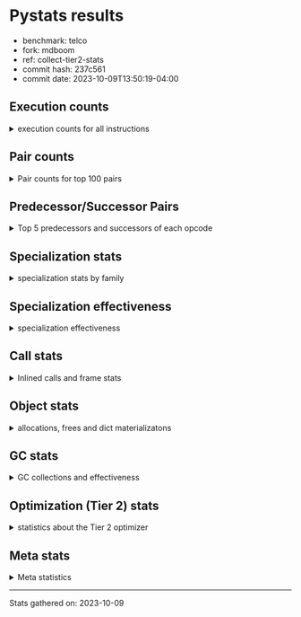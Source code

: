 
# Pystats results

- benchmark: telco
- fork: mdboom
- ref: collect-tier2-stats
- commit hash: 237c561
- commit date: 2023-10-09T13:50:19-04:00

## Execution counts

<details>
<summary> execution counts for all instructions </summary>

|Name | Count | Self | Cumulative | Miss ratio | 
|---|---:|---:|---:|---:|
| LOAD_FAST | 40,833,200 | 41.0% | 41.0% |  |
| STORE_FAST | 19,218,080 | 19.3% | 60.2% |  |
| BINARY_OP | 13,214,400 | 13.3% | 73.5% |  |
| CALL | 6,007,320 | 6.0% | 79.5% |  |
| LOAD_ATTR_METHOD_NO_DICT | 3,603,360 | 3.6% | 83.1% |  |
| LOAD_CONST | 2,404,780 | 2.4% | 85.5% |  |
| POP_TOP | 2,401,280 | 2.4% | 87.9% |  |
| LOAD_GLOBAL_BUILTIN | 2,400,720 | 2.4% | 90.4% |  |
| POP_JUMP_IF_FALSE | 2,400,480 | 2.4% | 92.8% |  |
| ENTER_EXECUTOR | 2,400,320 | 2.4% | 95.2% |  |
| CALL_KW | 2,400,060 | 2.4% | 97.6% |  |
| TO_BOOL_INT | 2,400,000 | 2.4% | 100.0% |  |
| LOAD_GLOBAL_MODULE | 2,400 | 0.0% | 100.0% |  |
| CALL_METHOD_DESCRIPTOR_FAST | 1,700 | 0.0% | 100.0% |  |
| LOAD_ATTR_METHOD_LAZY_DICT | 1,640 | 0.0% | 100.0% |  |
| EXTENDED_ARG | 700 | 0.0% | 100.0% |  |
| LOAD_ATTR | 700 | 0.0% | 100.0% |  |
| FOR_ITER_RANGE | 700 | 0.0% | 100.0% |  |
| CALL_BUILTIN_CLASS | 660 | 0.0% | 100.0% |  |
| GET_ITER | 540 | 0.0% | 100.0% |  |
| COMPARE_OP | 500 | 0.0% | 100.0% |  |
| BINARY_SUBSCR_LIST_INT | 480 | 0.0% | 100.0% |  |
| CALL_BUILTIN_FAST | 480 | 0.0% | 100.0% |  |
| UNPACK_SEQUENCE_TUPLE | 480 | 0.0% | 100.0% |  |
| PUSH_NULL | 420 | 0.0% | 100.0% |  |
| LOAD_GLOBAL | 360 | 0.0% | 100.0% |  |
| LOAD_ATTR_MODULE | 280 | 0.0% | 100.0% |  |
| JUMP_BACKWARD | 180 | 0.0% | 100.0% |  |
| LOAD_DEREF | 180 | 0.0% | 100.0% |  |
| RETURN_VALUE | 120 | 0.0% | 100.0% |  |
| CALL_FUNCTION_EX | 120 | 0.0% | 100.0% |  |
| RESUME_CHECK | 120 | 0.0% | 100.0% |  |
| STORE_ATTR | 80 | 0.0% | 100.0% |  |
| BEFORE_WITH | 60 | 0.0% | 100.0% |  |
| NOP | 60 | 0.0% | 100.0% |  |
| BUILD_LIST | 60 | 0.0% | 100.0% |  |
| CALL_INTRINSIC_1 | 60 | 0.0% | 100.0% |  |
| COPY_FREE_VARS | 60 | 0.0% | 100.0% |  |
| LIST_EXTEND | 60 | 0.0% | 100.0% |  |
| LOAD_FAST_CHECK | 60 | 0.0% | 100.0% |  |
| BINARY_OP_SUBTRACT_FLOAT | 60 | 0.0% | 100.0% |  |
| CALL_BUILTIN_FAST_WITH_KEYWORDS | 60 | 0.0% | 100.0% |  |


</details>

## Pair counts

<details>
<summary> Pair counts for top 100 pairs </summary>

|Pair | Count | Self | Cumulative | 
|---|---:|---:|---:|
| STORE_FAST LOAD_FAST | 16,816,100 | 16.9% | 16.9% |
| LOAD_FAST LOAD_FAST | 15,611,040 | 15.7% | 32.5% |
| LOAD_FAST BINARY_OP | 13,210,580 | 13.3% | 45.8% |
| BINARY_OP STORE_FAST | 13,210,560 | 13.3% | 59.0% |
| CALL STORE_FAST | 6,005,160 | 6.0% | 65.1% |
| LOAD_FAST CALL | 3,603,860 | 3.6% | 68.7% |
| LOAD_FAST LOAD_ATTR_METHOD_NO_DICT | 3,603,360 | 3.6% | 72.3% |
| LOAD_ATTR_METHOD_NO_DICT LOAD_FAST | 3,603,360 | 3.6% | 75.9% |
| LOAD_FAST LOAD_CONST | 2,401,020 | 2.4% | 78.3% |
| STORE_FAST LOAD_GLOBAL_BUILTIN | 2,400,560 | 2.4% | 80.7% |
| LOAD_GLOBAL_BUILTIN LOAD_FAST | 2,400,120 | 2.4% | 83.1% |
| LOAD_CONST CALL_KW | 2,400,060 | 2.4% | 85.5% |
| POP_TOP ENTER_EXECUTOR | 2,400,000 | 2.4% | 87.9% |
| CALL_KW POP_TOP | 2,400,000 | 2.4% | 90.3% |
| LOAD_FAST TO_BOOL_INT | 2,400,000 | 2.4% | 92.7% |
| POP_JUMP_IF_FALSE LOAD_FAST | 2,400,000 | 2.4% | 95.2% |
| TO_BOOL_INT POP_JUMP_IF_FALSE | 2,400,000 | 2.4% | 97.6% |
| ENTER_EXECUTOR CALL | 2,399,800 | 2.4% | 100.0% |
| BINARY_OP BINARY_OP | 3,340 | 0.0% | 100.0% |
| LOAD_GLOBAL_MODULE LOAD_CONST | 1,940 | 0.0% | 100.0% |
| CALL CALL | 1,820 | 0.0% | 100.0% |
| LOAD_FAST LOAD_ATTR_METHOD_LAZY_DICT | 1,640 | 0.0% | 100.0% |
| LOAD_CONST CALL | 1,440 | 0.0% | 100.0% |
| STORE_FAST LOAD_GLOBAL_MODULE | 1,200 | 0.0% | 100.0% |
| LOAD_CONST CALL_METHOD_DESCRIPTOR_FAST | 1,160 | 0.0% | 100.0% |
| CALL_METHOD_DESCRIPTOR_FAST POP_TOP | 1,160 | 0.0% | 100.0% |
| LOAD_ATTR_METHOD_LAZY_DICT LOAD_CONST | 1,160 | 0.0% | 100.0% |
| FOR_ITER_RANGE STORE_FAST | 680 | 0.0% | 100.0% |
| LOAD_FAST LOAD_ATTR | 540 | 0.0% | 100.0% |
| CALL_BUILTIN_CLASS GET_ITER | 540 | 0.0% | 100.0% |
| CALL_METHOD_DESCRIPTOR_FAST STORE_FAST | 540 | 0.0% | 100.0% |
| LOAD_CONST CALL_BUILTIN_CLASS | 520 | 0.0% | 100.0% |
| GET_ITER FOR_ITER_RANGE | 480 | 0.0% | 100.0% |
| POP_TOP EXTENDED_ARG | 480 | 0.0% | 100.0% |
| POP_TOP LOAD_FAST | 480 | 0.0% | 100.0% |
| BINARY_OP LOAD_FAST | 480 | 0.0% | 100.0% |
| COMPARE_OP POP_JUMP_IF_FALSE | 480 | 0.0% | 100.0% |
| ENTER_EXECUTOR LOAD_FAST | 480 | 0.0% | 100.0% |
| LOAD_ATTR LOAD_FAST | 480 | 0.0% | 100.0% |
| LOAD_CONST BINARY_OP | 480 | 0.0% | 100.0% |
| LOAD_CONST COMPARE_OP | 480 | 0.0% | 100.0% |
| LOAD_CONST LOAD_FAST | 480 | 0.0% | 100.0% |
| LOAD_FAST BINARY_SUBSCR_LIST_INT | 480 | 0.0% | 100.0% |
| LOAD_FAST CALL_BUILTIN_FAST | 480 | 0.0% | 100.0% |
| POP_JUMP_IF_FALSE LOAD_GLOBAL_MODULE | 480 | 0.0% | 100.0% |
| BINARY_SUBSCR_LIST_INT STORE_FAST | 480 | 0.0% | 100.0% |
| CALL_BUILTIN_FAST UNPACK_SEQUENCE_TUPLE | 480 | 0.0% | 100.0% |
| LOAD_ATTR_METHOD_LAZY_DICT CALL_METHOD_DESCRIPTOR_FAST | 480 | 0.0% | 100.0% |
| LOAD_GLOBAL_BUILTIN LOAD_CONST | 480 | 0.0% | 100.0% |
| UNPACK_SEQUENCE_TUPLE STORE_FAST | 480 | 0.0% | 100.0% |
| EXTENDED_ARG ENTER_EXECUTOR | 300 | 0.0% | 100.0% |
| LOAD_ATTR_MODULE PUSH_NULL | 280 | 0.0% | 100.0% |
| LOAD_GLOBAL LOAD_GLOBAL_MODULE | 260 | 0.0% | 100.0% |
| POP_TOP LOAD_GLOBAL_MODULE | 240 | 0.0% | 100.0% |
| PUSH_NULL CALL | 240 | 0.0% | 100.0% |
| EXTENDED_ARG FOR_ITER_RANGE | 220 | 0.0% | 100.0% |
| EXTENDED_ARG JUMP_BACKWARD | 180 | 0.0% | 100.0% |
| LOAD_GLOBAL_MODULE LOAD_ATTR_MODULE | 180 | 0.0% | 100.0% |
| JUMP_BACKWARD EXTENDED_ARG | 160 | 0.0% | 100.0% |
| STORE_FAST LOAD_GLOBAL | 160 | 0.0% | 100.0% |
| PUSH_NULL LOAD_FAST | 120 | 0.0% | 100.0% |
| CALL POP_TOP | 120 | 0.0% | 100.0% |
| LOAD_CONST LOAD_CONST | 120 | 0.0% | 100.0% |
| LOAD_DEREF PUSH_NULL | 120 | 0.0% | 100.0% |
| LOAD_ATTR LOAD_ATTR_MODULE | 100 | 0.0% | 100.0% |
| LOAD_GLOBAL_MODULE LOAD_ATTR | 100 | 0.0% | 100.0% |
| LOAD_GLOBAL LOAD_GLOBAL_BUILTIN | 80 | 0.0% | 100.0% |
| LOAD_GLOBAL_MODULE LOAD_GLOBAL_MODULE | 80 | 0.0% | 100.0% |
| BEFORE_WITH STORE_FAST | 60 | 0.0% | 100.0% |
| GET_ITER EXTENDED_ARG | 60 | 0.0% | 100.0% |
| NOP LOAD_DEREF | 60 | 0.0% | 100.0% |
| POP_TOP NOP | 60 | 0.0% | 100.0% |
| PUSH_NULL LOAD_FAST_CHECK | 60 | 0.0% | 100.0% |
| RETURN_VALUE RETURN_VALUE | 60 | 0.0% | 100.0% |
| BUILD_LIST LOAD_DEREF | 60 | 0.0% | 100.0% |
| CALL LOAD_FAST | 60 | 0.0% | 100.0% |
| CALL STORE_ATTR | 60 | 0.0% | 100.0% |
| CALL CALL_BUILTIN_CLASS | 60 | 0.0% | 100.0% |
| CALL_FUNCTION_EX COPY_FREE_VARS | 60 | 0.0% | 100.0% |
| CALL_FUNCTION_EX RESUME_CHECK | 60 | 0.0% | 100.0% |
| CALL_INTRINSIC_1 CALL_FUNCTION_EX | 60 | 0.0% | 100.0% |
| CALL_KW STORE_FAST | 60 | 0.0% | 100.0% |
| COPY_FREE_VARS RESUME_CHECK | 60 | 0.0% | 100.0% |
| LIST_EXTEND CALL_INTRINSIC_1 | 60 | 0.0% | 100.0% |
| LOAD_DEREF LIST_EXTEND | 60 | 0.0% | 100.0% |
| LOAD_FAST BUILD_LIST | 60 | 0.0% | 100.0% |
| LOAD_FAST CALL_FUNCTION_EX | 60 | 0.0% | 100.0% |
| LOAD_FAST_CHECK CALL | 60 | 0.0% | 100.0% |
| STORE_FAST LOAD_CONST | 60 | 0.0% | 100.0% |
| BINARY_OP_SUBTRACT_FLOAT RETURN_VALUE | 60 | 0.0% | 100.0% |
| CALL_BUILTIN_CLASS STORE_FAST | 60 | 0.0% | 100.0% |
| CALL_BUILTIN_FAST_WITH_KEYWORDS BEFORE_WITH | 60 | 0.0% | 100.0% |
| LOAD_GLOBAL_MODULE CALL | 60 | 0.0% | 100.0% |
| RESUME_CHECK LOAD_DEREF | 60 | 0.0% | 100.0% |
| RETURN_VALUE LOAD_GLOBAL | 40 | 0.0% | 100.0% |
| ENTER_EXECUTOR LOAD_GLOBAL_MODULE | 40 | 0.0% | 100.0% |
| LOAD_ATTR LOAD_ATTR | 40 | 0.0% | 100.0% |
| LOAD_ATTR CALL_METHOD_DESCRIPTOR_FAST | 40 | 0.0% | 100.0% |
| LOAD_CONST CALL_BUILTIN_FAST_WITH_KEYWORDS | 40 | 0.0% | 100.0% |
| LOAD_FAST BINARY_OP_SUBTRACT_FLOAT | 40 | 0.0% | 100.0% |


</details>

## Predecessor/Successor Pairs

<details>
<summary> Top 5 predecessors and successors of each opcode </summary>

### BEFORE_WITH

<details>
<summary> Successors and predecessors for BEFORE_WITH </summary>

|Predecessors | Count | Percentage | 
|---|---:|---:|
| CALL_BUILTIN_FAST_WITH_KEYWORDS | 60 | 100.0% |

|Successors | Count | Percentage | 
|---|---:|---:|
| STORE_FAST | 60 | 100.0% |


</details>

### GET_ITER

<details>
<summary> Successors and predecessors for GET_ITER </summary>

|Predecessors | Count | Percentage | 
|---|---:|---:|
| CALL_BUILTIN_CLASS | 540 | 100.0% |

|Successors | Count | Percentage | 
|---|---:|---:|
| FOR_ITER_RANGE | 480 | 88.9% |
| EXTENDED_ARG | 60 | 11.1% |


</details>

### NOP

<details>
<summary> Successors and predecessors for NOP </summary>

|Predecessors | Count | Percentage | 
|---|---:|---:|
| POP_TOP | 60 | 100.0% |

|Successors | Count | Percentage | 
|---|---:|---:|
| LOAD_DEREF | 60 | 100.0% |


</details>

### POP_TOP

<details>
<summary> Successors and predecessors for POP_TOP </summary>

|Predecessors | Count | Percentage | 
|---|---:|---:|
| CALL_KW | 2,400,000 | 99.9% |
| CALL_METHOD_DESCRIPTOR_FAST | 1,160 | 0.0% |
| CALL | 120 | 0.0% |

|Successors | Count | Percentage | 
|---|---:|---:|
| ENTER_EXECUTOR | 2,400,000 | 99.9% |
| EXTENDED_ARG | 480 | 0.0% |
| LOAD_FAST | 480 | 0.0% |
| LOAD_GLOBAL_MODULE | 240 | 0.0% |
| NOP | 60 | 0.0% |


</details>

### PUSH_NULL

<details>
<summary> Successors and predecessors for PUSH_NULL </summary>

|Predecessors | Count | Percentage | 
|---|---:|---:|
| LOAD_ATTR_MODULE | 280 | 66.7% |
| LOAD_DEREF | 120 | 28.6% |
| LOAD_ATTR | 20 | 4.8% |

|Successors | Count | Percentage | 
|---|---:|---:|
| CALL | 240 | 57.1% |
| LOAD_FAST | 120 | 28.6% |
| LOAD_FAST_CHECK | 60 | 14.3% |


</details>

### RETURN_VALUE

<details>
<summary> Successors and predecessors for RETURN_VALUE </summary>

|Predecessors | Count | Percentage | 
|---|---:|---:|
| RETURN_VALUE | 60 | 50.0% |
| BINARY_OP_SUBTRACT_FLOAT | 60 | 50.0% |

|Successors | Count | Percentage | 
|---|---:|---:|
| RETURN_VALUE | 60 | 50.0% |
| LOAD_GLOBAL | 40 | 33.3% |
| LOAD_GLOBAL_MODULE | 20 | 16.7% |


</details>

### BINARY_OP

<details>
<summary> Successors and predecessors for BINARY_OP </summary>

|Predecessors | Count | Percentage | 
|---|---:|---:|
| LOAD_FAST | 13,210,580 | 100.0% |
| BINARY_OP | 3,340 | 0.0% |
| LOAD_CONST | 480 | 0.0% |

|Successors | Count | Percentage | 
|---|---:|---:|
| STORE_FAST | 13,210,560 | 100.0% |
| BINARY_OP | 3,340 | 0.0% |
| LOAD_FAST | 480 | 0.0% |
| BINARY_OP_SUBTRACT_FLOAT | 20 | 0.0% |


</details>

### BUILD_LIST

<details>
<summary> Successors and predecessors for BUILD_LIST </summary>

|Predecessors | Count | Percentage | 
|---|---:|---:|
| LOAD_FAST | 60 | 100.0% |

|Successors | Count | Percentage | 
|---|---:|---:|
| LOAD_DEREF | 60 | 100.0% |


</details>

### CALL

<details>
<summary> Successors and predecessors for CALL </summary>

|Predecessors | Count | Percentage | 
|---|---:|---:|
| LOAD_FAST | 3,603,860 | 60.0% |
| ENTER_EXECUTOR | 2,399,800 | 39.9% |
| CALL | 1,820 | 0.0% |
| LOAD_CONST | 1,440 | 0.0% |
| PUSH_NULL | 240 | 0.0% |

|Successors | Count | Percentage | 
|---|---:|---:|
| STORE_FAST | 6,005,160 | 100.0% |
| CALL | 1,820 | 0.0% |
| POP_TOP | 120 | 0.0% |
| LOAD_FAST | 60 | 0.0% |
| STORE_ATTR | 60 | 0.0% |


</details>

### CALL_FUNCTION_EX

<details>
<summary> Successors and predecessors for CALL_FUNCTION_EX </summary>

|Predecessors | Count | Percentage | 
|---|---:|---:|
| CALL_INTRINSIC_1 | 60 | 50.0% |
| LOAD_FAST | 60 | 50.0% |

|Successors | Count | Percentage | 
|---|---:|---:|
| COPY_FREE_VARS | 60 | 50.0% |
| RESUME_CHECK | 60 | 50.0% |


</details>

### CALL_INTRINSIC_1

<details>
<summary> Successors and predecessors for CALL_INTRINSIC_1 </summary>

|Predecessors | Count | Percentage | 
|---|---:|---:|
| LIST_EXTEND | 60 | 100.0% |

|Successors | Count | Percentage | 
|---|---:|---:|
| CALL_FUNCTION_EX | 60 | 100.0% |


</details>

### CALL_KW

<details>
<summary> Successors and predecessors for CALL_KW </summary>

|Predecessors | Count | Percentage | 
|---|---:|---:|
| LOAD_CONST | 2,400,060 | 100.0% |

|Successors | Count | Percentage | 
|---|---:|---:|
| POP_TOP | 2,400,000 | 100.0% |
| STORE_FAST | 60 | 0.0% |


</details>

### COMPARE_OP

<details>
<summary> Successors and predecessors for COMPARE_OP </summary>

|Predecessors | Count | Percentage | 
|---|---:|---:|
| LOAD_CONST | 480 | 96.0% |
| COMPARE_OP | 20 | 4.0% |

|Successors | Count | Percentage | 
|---|---:|---:|
| POP_JUMP_IF_FALSE | 480 | 96.0% |
| COMPARE_OP | 20 | 4.0% |


</details>

### COPY_FREE_VARS

<details>
<summary> Successors and predecessors for COPY_FREE_VARS </summary>

|Predecessors | Count | Percentage | 
|---|---:|---:|
| CALL_FUNCTION_EX | 60 | 100.0% |

|Successors | Count | Percentage | 
|---|---:|---:|
| RESUME_CHECK | 60 | 100.0% |


</details>

### ENTER_EXECUTOR

<details>
<summary> Successors and predecessors for ENTER_EXECUTOR </summary>

|Predecessors | Count | Percentage | 
|---|---:|---:|
| POP_TOP | 2,400,000 | 100.0% |
| EXTENDED_ARG | 300 | 0.0% |
| JUMP_BACKWARD | 20 | 0.0% |

|Successors | Count | Percentage | 
|---|---:|---:|
| CALL | 2,399,800 | 100.0% |
| LOAD_FAST | 480 | 0.0% |
| LOAD_GLOBAL_MODULE | 40 | 0.0% |


</details>

### EXTENDED_ARG

<details>
<summary> Successors and predecessors for EXTENDED_ARG </summary>

|Predecessors | Count | Percentage | 
|---|---:|---:|
| POP_TOP | 480 | 68.6% |
| JUMP_BACKWARD | 160 | 22.9% |
| GET_ITER | 60 | 8.6% |

|Successors | Count | Percentage | 
|---|---:|---:|
| ENTER_EXECUTOR | 300 | 42.9% |
| FOR_ITER_RANGE | 220 | 31.4% |
| JUMP_BACKWARD | 180 | 25.7% |


</details>

### JUMP_BACKWARD

<details>
<summary> Successors and predecessors for JUMP_BACKWARD </summary>

|Predecessors | Count | Percentage | 
|---|---:|---:|
| EXTENDED_ARG | 180 | 100.0% |

|Successors | Count | Percentage | 
|---|---:|---:|
| EXTENDED_ARG | 160 | 88.9% |
| ENTER_EXECUTOR | 20 | 11.1% |


</details>

### LIST_EXTEND

<details>
<summary> Successors and predecessors for LIST_EXTEND </summary>

|Predecessors | Count | Percentage | 
|---|---:|---:|
| LOAD_DEREF | 60 | 100.0% |

|Successors | Count | Percentage | 
|---|---:|---:|
| CALL_INTRINSIC_1 | 60 | 100.0% |


</details>

### LOAD_ATTR

<details>
<summary> Successors and predecessors for LOAD_ATTR </summary>

|Predecessors | Count | Percentage | 
|---|---:|---:|
| LOAD_FAST | 540 | 77.1% |
| LOAD_GLOBAL_MODULE | 100 | 14.3% |
| LOAD_ATTR | 40 | 5.7% |
| LOAD_GLOBAL | 20 | 2.9% |

|Successors | Count | Percentage | 
|---|---:|---:|
| LOAD_FAST | 480 | 68.6% |
| LOAD_ATTR_MODULE | 100 | 14.3% |
| LOAD_ATTR | 40 | 5.7% |
| CALL_METHOD_DESCRIPTOR_FAST | 40 | 5.7% |
| PUSH_NULL | 20 | 2.9% |


</details>

### LOAD_CONST

<details>
<summary> Successors and predecessors for LOAD_CONST </summary>

|Predecessors | Count | Percentage | 
|---|---:|---:|
| LOAD_FAST | 2,401,020 | 99.8% |
| LOAD_GLOBAL_MODULE | 1,940 | 0.1% |
| LOAD_ATTR_METHOD_LAZY_DICT | 1,160 | 0.0% |
| LOAD_GLOBAL_BUILTIN | 480 | 0.0% |
| LOAD_CONST | 120 | 0.0% |

|Successors | Count | Percentage | 
|---|---:|---:|
| CALL_KW | 2,400,060 | 99.8% |
| CALL | 1,440 | 0.1% |
| CALL_METHOD_DESCRIPTOR_FAST | 1,160 | 0.0% |
| CALL_BUILTIN_CLASS | 520 | 0.0% |
| BINARY_OP | 480 | 0.0% |


</details>

### LOAD_DEREF

<details>
<summary> Successors and predecessors for LOAD_DEREF </summary>

|Predecessors | Count | Percentage | 
|---|---:|---:|
| NOP | 60 | 33.3% |
| BUILD_LIST | 60 | 33.3% |
| RESUME_CHECK | 60 | 33.3% |

|Successors | Count | Percentage | 
|---|---:|---:|
| PUSH_NULL | 120 | 66.7% |
| LIST_EXTEND | 60 | 33.3% |


</details>

### LOAD_FAST

<details>
<summary> Successors and predecessors for LOAD_FAST </summary>

|Predecessors | Count | Percentage | 
|---|---:|---:|
| STORE_FAST | 16,816,100 | 41.2% |
| LOAD_FAST | 15,611,040 | 38.2% |
| LOAD_ATTR_METHOD_NO_DICT | 3,603,360 | 8.8% |
| LOAD_GLOBAL_BUILTIN | 2,400,120 | 5.9% |
| POP_JUMP_IF_FALSE | 2,400,000 | 5.9% |

|Successors | Count | Percentage | 
|---|---:|---:|
| LOAD_FAST | 15,611,040 | 38.2% |
| BINARY_OP | 13,210,580 | 32.4% |
| CALL | 3,603,860 | 8.8% |
| LOAD_ATTR_METHOD_NO_DICT | 3,603,360 | 8.8% |
| LOAD_CONST | 2,401,020 | 5.9% |


</details>

### LOAD_FAST_CHECK

<details>
<summary> Successors and predecessors for LOAD_FAST_CHECK </summary>

|Predecessors | Count | Percentage | 
|---|---:|---:|
| PUSH_NULL | 60 | 100.0% |

|Successors | Count | Percentage | 
|---|---:|---:|
| CALL | 60 | 100.0% |


</details>

### LOAD_GLOBAL

<details>
<summary> Successors and predecessors for LOAD_GLOBAL </summary>

|Predecessors | Count | Percentage | 
|---|---:|---:|
| STORE_FAST | 160 | 44.4% |
| RETURN_VALUE | 40 | 11.1% |
| LOAD_GLOBAL_BUILTIN | 40 | 11.1% |
| LOAD_GLOBAL_MODULE | 40 | 11.1% |
| POP_TOP | 20 | 5.6% |

|Successors | Count | Percentage | 
|---|---:|---:|
| LOAD_GLOBAL_MODULE | 260 | 72.2% |
| LOAD_GLOBAL_BUILTIN | 80 | 22.2% |
| LOAD_ATTR | 20 | 5.6% |


</details>

### POP_JUMP_IF_FALSE

<details>
<summary> Successors and predecessors for POP_JUMP_IF_FALSE </summary>

|Predecessors | Count | Percentage | 
|---|---:|---:|
| TO_BOOL_INT | 2,400,000 | 100.0% |
| COMPARE_OP | 480 | 0.0% |

|Successors | Count | Percentage | 
|---|---:|---:|
| LOAD_FAST | 2,400,000 | 100.0% |
| LOAD_GLOBAL_MODULE | 480 | 0.0% |


</details>

### STORE_ATTR

<details>
<summary> Successors and predecessors for STORE_ATTR </summary>

|Predecessors | Count | Percentage | 
|---|---:|---:|
| CALL | 60 | 75.0% |
| STORE_ATTR | 20 | 25.0% |

|Successors | Count | Percentage | 
|---|---:|---:|
| LOAD_GLOBAL_BUILTIN | 40 | 50.0% |
| LOAD_GLOBAL | 20 | 25.0% |
| STORE_ATTR | 20 | 25.0% |


</details>

### STORE_FAST

<details>
<summary> Successors and predecessors for STORE_FAST </summary>

|Predecessors | Count | Percentage | 
|---|---:|---:|
| BINARY_OP | 13,210,560 | 68.7% |
| CALL | 6,005,160 | 31.2% |
| FOR_ITER_RANGE | 680 | 0.0% |
| CALL_METHOD_DESCRIPTOR_FAST | 540 | 0.0% |
| BINARY_SUBSCR_LIST_INT | 480 | 0.0% |

|Successors | Count | Percentage | 
|---|---:|---:|
| LOAD_FAST | 16,816,100 | 87.5% |
| LOAD_GLOBAL_BUILTIN | 2,400,560 | 12.5% |
| LOAD_GLOBAL_MODULE | 1,200 | 0.0% |
| LOAD_GLOBAL | 160 | 0.0% |
| LOAD_CONST | 60 | 0.0% |


</details>

### BINARY_OP_SUBTRACT_FLOAT

<details>
<summary> Successors and predecessors for BINARY_OP_SUBTRACT_FLOAT </summary>

|Predecessors | Count | Percentage | 
|---|---:|---:|
| LOAD_FAST | 40 | 66.7% |
| BINARY_OP | 20 | 33.3% |

|Successors | Count | Percentage | 
|---|---:|---:|
| RETURN_VALUE | 60 | 100.0% |


</details>

### BINARY_SUBSCR_LIST_INT

<details>
<summary> Successors and predecessors for BINARY_SUBSCR_LIST_INT </summary>

|Predecessors | Count | Percentage | 
|---|---:|---:|
| LOAD_FAST | 480 | 100.0% |

|Successors | Count | Percentage | 
|---|---:|---:|
| STORE_FAST | 480 | 100.0% |


</details>

### CALL_BUILTIN_CLASS

<details>
<summary> Successors and predecessors for CALL_BUILTIN_CLASS </summary>

|Predecessors | Count | Percentage | 
|---|---:|---:|
| LOAD_CONST | 520 | 78.8% |
| CALL | 60 | 9.1% |
| LOAD_FAST | 40 | 6.1% |
| CALL_BUILTIN_CLASS | 40 | 6.1% |

|Successors | Count | Percentage | 
|---|---:|---:|
| GET_ITER | 540 | 81.8% |
| STORE_FAST | 60 | 9.1% |
| CALL_BUILTIN_CLASS | 40 | 6.1% |
| CALL | 20 | 3.0% |


</details>

### CALL_BUILTIN_FAST

<details>
<summary> Successors and predecessors for CALL_BUILTIN_FAST </summary>

|Predecessors | Count | Percentage | 
|---|---:|---:|
| LOAD_FAST | 480 | 100.0% |

|Successors | Count | Percentage | 
|---|---:|---:|
| UNPACK_SEQUENCE_TUPLE | 480 | 100.0% |


</details>

### CALL_BUILTIN_FAST_WITH_KEYWORDS

<details>
<summary> Successors and predecessors for CALL_BUILTIN_FAST_WITH_KEYWORDS </summary>

|Predecessors | Count | Percentage | 
|---|---:|---:|
| LOAD_CONST | 40 | 66.7% |
| CALL | 20 | 33.3% |

|Successors | Count | Percentage | 
|---|---:|---:|
| BEFORE_WITH | 60 | 100.0% |


</details>

### CALL_METHOD_DESCRIPTOR_FAST

<details>
<summary> Successors and predecessors for CALL_METHOD_DESCRIPTOR_FAST </summary>

|Predecessors | Count | Percentage | 
|---|---:|---:|
| LOAD_CONST | 1,160 | 68.2% |
| LOAD_ATTR_METHOD_LAZY_DICT | 480 | 28.2% |
| LOAD_ATTR | 40 | 2.4% |
| CALL | 20 | 1.2% |

|Successors | Count | Percentage | 
|---|---:|---:|
| POP_TOP | 1,160 | 68.2% |
| STORE_FAST | 540 | 31.8% |


</details>

### FOR_ITER_RANGE

<details>
<summary> Successors and predecessors for FOR_ITER_RANGE </summary>

|Predecessors | Count | Percentage | 
|---|---:|---:|
| GET_ITER | 480 | 68.6% |
| EXTENDED_ARG | 220 | 31.4% |

|Successors | Count | Percentage | 
|---|---:|---:|
| STORE_FAST | 680 | 97.1% |
| LOAD_GLOBAL | 20 | 2.9% |


</details>

### LOAD_ATTR_METHOD_LAZY_DICT

<details>
<summary> Successors and predecessors for LOAD_ATTR_METHOD_LAZY_DICT </summary>

|Predecessors | Count | Percentage | 
|---|---:|---:|
| LOAD_FAST | 1,640 | 100.0% |

|Successors | Count | Percentage | 
|---|---:|---:|
| LOAD_CONST | 1,160 | 70.7% |
| CALL_METHOD_DESCRIPTOR_FAST | 480 | 29.3% |


</details>

### LOAD_ATTR_METHOD_NO_DICT

<details>
<summary> Successors and predecessors for LOAD_ATTR_METHOD_NO_DICT </summary>

|Predecessors | Count | Percentage | 
|---|---:|---:|
| LOAD_FAST | 3,603,360 | 100.0% |

|Successors | Count | Percentage | 
|---|---:|---:|
| LOAD_FAST | 3,603,360 | 100.0% |


</details>

### LOAD_ATTR_MODULE

<details>
<summary> Successors and predecessors for LOAD_ATTR_MODULE </summary>

|Predecessors | Count | Percentage | 
|---|---:|---:|
| LOAD_GLOBAL_MODULE | 180 | 64.3% |
| LOAD_ATTR | 100 | 35.7% |

|Successors | Count | Percentage | 
|---|---:|---:|
| PUSH_NULL | 280 | 100.0% |


</details>

### LOAD_GLOBAL_BUILTIN

<details>
<summary> Successors and predecessors for LOAD_GLOBAL_BUILTIN </summary>

|Predecessors | Count | Percentage | 
|---|---:|---:|
| STORE_FAST | 2,400,560 | 100.0% |
| LOAD_GLOBAL | 80 | 0.0% |
| STORE_ATTR | 40 | 0.0% |
| LOAD_GLOBAL_BUILTIN | 40 | 0.0% |

|Successors | Count | Percentage | 
|---|---:|---:|
| LOAD_FAST | 2,400,120 | 100.0% |
| LOAD_CONST | 480 | 0.0% |
| LOAD_GLOBAL | 40 | 0.0% |
| LOAD_GLOBAL_BUILTIN | 40 | 0.0% |
| LOAD_GLOBAL_MODULE | 40 | 0.0% |


</details>

### LOAD_GLOBAL_MODULE

<details>
<summary> Successors and predecessors for LOAD_GLOBAL_MODULE </summary>

|Predecessors | Count | Percentage | 
|---|---:|---:|
| STORE_FAST | 1,200 | 50.0% |
| POP_JUMP_IF_FALSE | 480 | 20.0% |
| LOAD_GLOBAL | 260 | 10.8% |
| POP_TOP | 240 | 10.0% |
| LOAD_GLOBAL_MODULE | 80 | 3.3% |

|Successors | Count | Percentage | 
|---|---:|---:|
| LOAD_CONST | 1,940 | 80.8% |
| LOAD_ATTR_MODULE | 180 | 7.5% |
| LOAD_ATTR | 100 | 4.2% |
| LOAD_GLOBAL_MODULE | 80 | 3.3% |
| CALL | 60 | 2.5% |


</details>

### RESUME_CHECK

<details>
<summary> Successors and predecessors for RESUME_CHECK </summary>

|Predecessors | Count | Percentage | 
|---|---:|---:|
| CALL_FUNCTION_EX | 60 | 50.0% |
| COPY_FREE_VARS | 60 | 50.0% |

|Successors | Count | Percentage | 
|---|---:|---:|
| LOAD_DEREF | 60 | 50.0% |
| LOAD_GLOBAL_MODULE | 40 | 33.3% |
| LOAD_GLOBAL | 20 | 16.7% |


</details>

### TO_BOOL_INT

<details>
<summary> Successors and predecessors for TO_BOOL_INT </summary>

|Predecessors | Count | Percentage | 
|---|---:|---:|
| LOAD_FAST | 2,400,000 | 100.0% |

|Successors | Count | Percentage | 
|---|---:|---:|
| POP_JUMP_IF_FALSE | 2,400,000 | 100.0% |


</details>

### UNPACK_SEQUENCE_TUPLE

<details>
<summary> Successors and predecessors for UNPACK_SEQUENCE_TUPLE </summary>

|Predecessors | Count | Percentage | 
|---|---:|---:|
| CALL_BUILTIN_FAST | 480 | 100.0% |

|Successors | Count | Percentage | 
|---|---:|---:|
| STORE_FAST | 480 | 100.0% |


</details>


</details>

## Specialization stats

<details>
<summary> specialization stats by family </summary>

### BINARY_OP

<details>
<summary> specialization stats for BINARY_OP family </summary>

|Kind | Count | Ratio | 
|---|---:|---:|
|     deferred | 13,211,040 | 100.0% |
|          hit | 60 | 0.0% |

| | Count | Ratio | 
|---|---:|---:|
| Success | 20 | 0.6% |
| Failure | 3,340 | 99.4% |

|Failure kind | Count | Ratio | 
|---|---:|---:|
| add other | 2,400 | 71.9% |
| multiply other | 900 | 26.9% |
| and int | 20 | 0.6% |
| multiply different types | 20 | 0.6% |


</details>

### BINARY_SUBSCR

<details>
<summary> specialization stats for BINARY_SUBSCR family </summary>

|Kind | Count | Ratio | 
|---|---:|---:|
|          hit | 480 | 100.0% |


</details>

### CALL

<details>
<summary> specialization stats for CALL family </summary>

|Kind | Count | Ratio | 
|---|---:|---:|
|     deferred | 6,005,400 | 99.9% |
|          hit | 2,900 | 0.0% |

| | Count | Ratio | 
|---|---:|---:|
| Success | 100 | 5.2% |
| Failure | 1,820 | 94.8% |

|Failure kind | Count | Ratio | 
|---|---:|---:|
| meth descr varargs keywords | 900 | 49.5% |
| cfunc varargs | 620 | 34.1% |
| class no vectorcall | 220 | 12.1% |
| cfunc noargs | 80 | 4.4% |


</details>

### COMPARE_OP

<details>
<summary> specialization stats for COMPARE_OP family </summary>

|Kind | Count | Ratio | 
|---|---:|---:|
|     deferred | 480 | 96.0% |

| | Count | Ratio | 
|---|---:|---:|
| Success | 0 | 0.0% |
| Failure | 20 | 100.0% |

|Failure kind | Count | Ratio | 
|---|---:|---:|
| different types | 20 | 100.0% |


</details>

### FOR_ITER

<details>
<summary> specialization stats for FOR_ITER family </summary>

|Kind | Count | Ratio | 
|---|---:|---:|
|          hit | 700 | 100.0% |


</details>

### JUMP_BACKWARD

<details>
<summary> specialization stats for JUMP_BACKWARD family </summary>


</details>

### LOAD_ATTR

<details>
<summary> specialization stats for LOAD_ATTR family </summary>

|Kind | Count | Ratio | 
|---|---:|---:|
|     deferred | 560 | 0.0% |
|          hit | 3,605,280 | 100.0% |

| | Count | Ratio | 
|---|---:|---:|
| Success | 100 | 71.4% |
| Failure | 40 | 28.6% |

|Failure kind | Count | Ratio | 
|---|---:|---:|
| overridden | 20 | 50.0% |
| not managed dict | 20 | 50.0% |


</details>

### LOAD_GLOBAL

<details>
<summary> specialization stats for LOAD_GLOBAL family </summary>

|Kind | Count | Ratio | 
|---|---:|---:|
|     deferred | 20 | 0.0% |
|          hit | 2,403,120 | 100.0% |

| | Count | Ratio | 
|---|---:|---:|
| Success | 340 | 100.0% |
| Failure | 0 | 0.0% |


</details>

### POP_JUMP_IF_FALSE

<details>
<summary> specialization stats for POP_JUMP_IF_FALSE family </summary>


</details>

### STORE_ATTR

<details>
<summary> specialization stats for STORE_ATTR family </summary>

|Kind | Count | Ratio | 
|---|---:|---:|
|     deferred | 60 | 75.0% |

| | Count | Ratio | 
|---|---:|---:|
| Success | 0 | 0.0% |
| Failure | 20 | 100.0% |

|Failure kind | Count | Ratio | 
|---|---:|---:|
| overridden | 20 | 100.0% |


</details>

### TO_BOOL

<details>
<summary> specialization stats for TO_BOOL family </summary>

|Kind | Count | Ratio | 
|---|---:|---:|
|          hit | 2,400,000 | 100.0% |


</details>

### UNPACK_SEQUENCE

<details>
<summary> specialization stats for UNPACK_SEQUENCE family </summary>

|Kind | Count | Ratio | 
|---|---:|---:|
|          hit | 480 | 100.0% |


</details>


</details>

## Specialization effectiveness

<details>
<summary> specialization effectiveness </summary>

|Instructions | Count | Ratio | 
|---|---:|---:|
| Basic | 69,660,220 | 69.9% |
| Not specialized | 21,624,020 | 21.7% |
| Specialized | 8,413,140 | 8.4% |

### Deferred by instruction

<details>
<summary> deferred by instruction </summary>

|Name | Count | Ratio | 
|---|---:|---:|
| BINARY_OP | 13,211,040 | 68.7% |
| CALL | 6,005,400 | 31.2% |
| LOAD_ATTR | 560 | 0.0% |
| COMPARE_OP | 480 | 0.0% |
| STORE_ATTR | 60 | 0.0% |
| LOAD_GLOBAL | 20 | 0.0% |
| BINARY_SLICE | 0 | 0.0% |
| STORE_SLICE | 0 | 0.0% |
| BEFORE_WITH | 0 | 0.0% |
| BINARY_SUBSCR | 0 | 0.0% |


</details>

### Misses by instruction

<details>
<summary> misses by instruction </summary>


</details>


</details>

## Call stats

<details>
<summary> Inlined calls and frame stats </summary>

| | Count | Ratio | 
|---|---:|---:|
| Calls to PyEval_EvalDefault | 0 | 0.0% |
| Calls to Python functions inlined | 120 | 100.0% |
| Calls via PyEval_EvalFrame (total) | 0 | 0.0% |
| Calls via PyEval_EvalFrame (vector) | 0 | 0.0% |
| Calls via PyEval_EvalFrame (generator) | 0 | 0.0% |
| Calls via PyEval_EvalFrame (legacy) | 0 | 0.0% |
| Calls via PyEval_EvalFrame (function vectorcall) | 0 | 0.0% |
| Calls via PyEval_EvalFrame (build class) | 0 | 0.0% |
| Calls via PyEval_EvalFrame (slot) | 0 | 0.0% |
| Calls via PyEval_EvalFrame (function ex) | 120 | 100.0% |
| Calls via PyEval_EvalFrame (api) | 0 | 0.0% |
| Calls via PyEval_EvalFrame (method) | 0 | 0.0% |
| Frame objects created | 0 | 0.0% |
| Frames pushed | 120 | 100.0% |


</details>

## Object stats

<details>
<summary> allocations, frees and dict materializatons </summary>

| | Count | Ratio | 
|---|---:|---:|
| Allocations from freelist | 10,805,980 | 20.8% |
| Frees to freelist | 10,806,000 |  |
| Allocations | 41,264,320 | 79.2% |
| Allocations to 512 bytes | 41,264,200 | 79.2% |
| Allocations to 4 kbytes | 0 | 0.0% |
| Allocations over 4 kbytes | 120 | 0.0% |
| Frees | 41,264,220 |  |
| New values | 120 |  |
| Interpreter increfs | 49,241,940 | 24.4% |
| Interpreter decrefs | 73,259,400 | 29.1% |
| Increfs | 152,967,121 | 75.6% |
| Decrefs | 178,617,661 | 70.9% |
| Materialize dict (on request) | 0 | 0.0% |
| Materialize dict (new key) | 0 | 0.0% |
| Materialize dict (too big) | 0 | 0.0% |
| Materialize dict (str subclass) | 0 | 0.0% |
| Dematerialize dict | 0 | 0.0% |
| Method cache hits | 7,201,537 |  |
| Method cache misses | 3 |  |
| Method cache collisions | 3 |  |
| Method cache dunder hits | 180 |  |
| Method cache dunder misses | 0 |  |


</details>

## GC stats

<details>
<summary> GC collections and effectiveness </summary>

|Generation | Collections | Objects collected | Object visits | 
|---:|---:|---:|---:|
| 0 | 0 | 0 | 0 |
| 1 | 0 | 0 | 0 |
| 2 | 0 | 0 | 0 |


</details>

## Optimization (Tier 2) stats

<details>
<summary> statistics about the Tier 2 optimizer </summary>

| | Count | Ratio | 
|---|---:|---:|
| Optimization attempts | 20 |  |
| Traces created | 20 | 100.0% |
| Traces executed | 2,400,320 |  |
| Uops executed | 119,985,520 | 49.99 |
| Trace stack overflow | 0 | 0.0% |
| Trace stack underflow | 0 | 0.0% |
| Trace too long | 0 | 0.0% |
| Trace too short | 0 | 0.0% |
| Inner loop found | 0 | 0.0% |
| Recursive call | 0 | 0.0% |

### Trace length histogram

<details>
<summary> trace length histogram </summary>

|Range | Count | Ratio | 
|---|---:|---:|
| <= 1 | 0 | 0.0% |
| <= 2 | 0 | 0.0% |
| <= 4 | 0 | 0.0% |
| <= 8 | 0 | 0.0% |
| <= 16 | 0 | 0.0% |
| <= 32 | 20 | 100.0% |


</details>

### Optimized trace length histogram

<details>
<summary> optimized trace length histogram </summary>

|Range | Count | Ratio | 
|---|---:|---:|
| <= 1 | 0 | 0.0% |
| <= 2 | 0 | 0.0% |
| <= 4 | 0 | 0.0% |
| <= 8 | 0 | 0.0% |
| <= 16 | 0 | 0.0% |
| <= 32 | 20 | 100.0% |


</details>

### Trace run length histogram

<details>
<summary> trace run length histogram </summary>

|Range | Count | Ratio | 
|---|---:|---:|
| <= 1 | 0 | 0.0% |
| <= 2 | 0 | 0.0% |
| <= 4 | 0 | 0.0% |
| <= 8 | 520 | 0.0% |
| <= 16 | 0 | 0.0% |
| <= 32 | 280 | 0.0% |
| <= 64 | 2,399,520 | 100.0% |


</details>

### Uop execution stats

<details>
<summary> uop execution stats </summary>

|Name | Count | Self | Cumulative | Miss ratio | 
|---|---:|---:|---:|---:|
| _SET_IP | 28,796,680 | 24.0% | 24.0% |  |
| LOAD_FAST | 23,995,480 | 20.0% | 44.0% |  |
| STORE_FAST | 11,997,880 | 10.0% | 54.0% |  |
| LOAD_CONST | 9,598,640 | 8.0% | 62.0% |  |
| _POP_JUMP_IF_TRUE | 4,799,840 | 4.0% | 66.0% |  |
| BINARY_OP | 4,799,040 | 4.0% | 70.0% |  |
| _EXIT_TRACE | 2,400,320 | 2.0% | 72.0% |  |
| _ITER_CHECK_RANGE | 2,400,320 | 2.0% | 74.0% |  |
| _IS_ITER_EXHAUSTED_RANGE | 2,400,320 | 2.0% | 76.0% |  |
| CALL_METHOD_DESCRIPTOR_FAST | 2,399,800 | 2.0% | 78.0% |  |
| _GUARD_GLOBALS_VERSION | 2,399,800 | 2.0% | 80.0% |  |
| _LOAD_GLOBAL_MODULE | 2,399,800 | 2.0% | 82.0% |  |
| _GUARD_TYPE_VERSION | 2,399,800 | 2.0% | 84.0% |  |
| _ITER_NEXT_RANGE | 2,399,800 | 2.0% | 86.0% |  |
| _CHECK_ATTR_METHOD_LAZY_DICT | 2,399,800 | 2.0% | 88.0% |  |
| _LOAD_ATTR_METHOD_LAZY_DICT | 2,399,800 | 2.0% | 90.0% |  |
| COMPARE_OP | 2,399,520 | 2.0% | 92.0% |  |
| LOAD_ATTR | 2,399,520 | 2.0% | 94.0% |  |
| BINARY_SUBSCR_LIST_INT | 2,399,520 | 2.0% | 96.0% |  |
| CALL_BUILTIN_FAST | 2,399,520 | 2.0% | 98.0% |  |
| UNPACK_SEQUENCE_TUPLE | 2,399,520 | 2.0% | 100.0% |  |
| POP_TOP | 800 | 0.0% | 100.0% |  |


</details>

### Unsupported opcodes

<details>
<summary> unsupported opcodes </summary>

|Opcode | Count | 
|---|---:|
| CALL | 20 |


</details>


</details>

## Meta stats

<details>
<summary> Meta statistics </summary>

| | Count | 
|---|---:|
| Number of data files | 20 |


</details>

---
Stats gathered on: 2023-10-09
